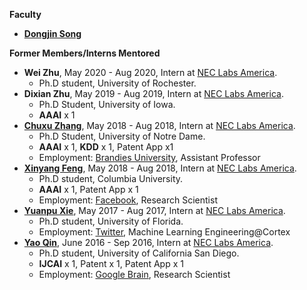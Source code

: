 
**Faculty**
* [**Dongjin Song**](https://songdj.github.io/)


**Former Members/Interns Mentored**

* **Wei Zhu**, May 2020 - Aug 2020, Intern at [NEC Labs America](https://www.nec-labs.com/).
  * Ph.D student, University of Rochester.
* **Dixian Zhu**, May 2019 - Aug 2019, Intern at [NEC Labs America](https://www.nec-labs.com/).
  * Ph.D Student, University of Iowa.
  * **AAAI** x 1
* [**Chuxu Zhang**](https://chuxuzhang.github.io/), May 2018 - Aug 2018, Intern at [NEC Labs America](https://www.nec-labs.com/).
  * Ph.D Student, University of Notre Dame.
  * **AAAI** x 1, **KDD** x 1, Patent App x1
  * Employment: [Brandies University](https://www.brandeis.edu/), Assistant Professor
* [**Xinyang Feng**](http://www.columbia.edu/~xf2143/), May 2018 - Aug 2018, Intern at [NEC Labs America](https://www.nec-labs.com/).
  * Ph.D student, Columbia University.
  * **AAAI** x 1, Patent App x 1
  * Employment: [Facebook](www.facebook.com), Research Scientist
* [**Yuanpu Xie**](https://www.linkedin.com/in/yuanpu-x-712a6353/), May 2017 - Aug 2017, Intern at [NEC Labs America](https://www.nec-labs.com/).
  * Ph.D student, University of Florida.
  * Employment: [Twitter](https://twitter.com/), Machine Learning Engineering@Cortex
* [**Yao Qin**](http://cseweb.ucsd.edu/~yaq007/), June 2016 - Sep 2016, Intern at [NEC Labs America](https://www.nec-labs.com/).
  * Ph.D student, University of California San Diego.
  * **IJCAI** x 1, Patent x 1, Patent App x 1
  * Employment: [Google Brain](https://research.google/teams/brain/), Research Scientist
